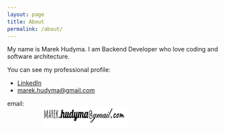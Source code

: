 ```yaml
---
layout: page
title: About
permalink: /about/
---
```


My name is Marek Hudyma.
I am Backend Developer who love coding and software architecture.

You can see my professional profile: 

* [LinkedIn](https://www.linkedin.com/in/marek-hudyma/)
* marek.hudyma@gmail.com 

<div style='display:flex'>
email: 
<figure>
 <img src="/assets/about/my_email.png" alt="My email is on the picture" height="50" width="200">
</figure>
</div>



